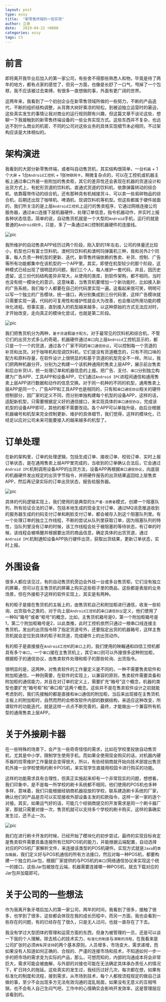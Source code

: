 ```yaml
---
layout: post
type: essy
title:  "新零售终端的一些实现"
author: 立泉
date:   2019-04-22 +0800
categories: essy
tags: CS
---
```


# 前言

即将离开我毕业后加入的第一家公司，有些舍不得那些熟悉人和物，毕竟是待了两年的地方，都有点家的感觉了，但另一方面，也像是长舒了一口气，甩掉了一个包袱，我不应该被过去束缚，有很多一直想做的事，外面有更广阔的世界。

这两年来，我看到了一个初创企业在新零售领域所做的一些努力，不断的产品迭代，不断的组织结构调整，从背靠大树好乘凉的轻松，到被迫独立运营时的窘迫，这些真实发生的事情让我对商业的运行规则颇有兴趣，但这篇文章不谈论这些，想聊一下我接触到的新零售终端设备的一些业务实现方式。这些东西并不复杂，也远达不到什么商业的机密，不同的公司对这些业务的具体实现细节未必相同，不过架构应该是大体相似的。

# 架构演进

我看到的大部分新零售终端，或者叫自动售货机，其实结构很简单，一台`机器` + 1个`大屏` + 1台`Android工控机` + 1张`物联网卡`，稍微复杂点的，可以在工控机或机器主板上通过串口外接一些附加的售卖柜，其它的差异性还会表现在机器的货道设计和出货方式上，有蛇形货道的饮料机、直通式货道的饮料机、依靠弹簧转动的综合机、依靠履带传动的综合机，还有那种具有机械接货斗、可以卖一些易碎物品的综合机，后期还出现了咖啡机、啤酒机、现调饮料机等机型。但这些都属于硬件层面的，我们所关注的是上层`Android工控机`上运行的售卖程序，它通过网络连接公司服务器，通过`串口`连接下层机器硬件，处理订单信息，指令机器动作，并实时上报各种状态信息。简单的说，自动售货机就是一个大型的`Android`手机，运行的就是普通的`Android软件`，只是，多了一条通过`串口`控制机器硬件的连接线。


<img class="responsive-img" src="https://apqx.oss-cn-hangzhou.aliyuncs.com/blog/pic/zongs_app_old.jpg" alt="pic">

我所维护的自动售卖APP经历过两个阶段，刚入职的1年左右，公司的体量还比较小，机型也只有富士饮料机、澳柯玛饮料机和澳柯玛弹簧机三种，我和另外2个同事，每人负责一种机型的更新、迭代，新零售终端依赖的售卖、补货、控制、广告等所有功能都集中在该机型的一个APP里。其实，即使在机型较少的那个阶段，这种模式已经出现了很明显的问题，我们三个人，每人维护一套代码，并且，因历史遗留，这三份代码结构差异非常大，从使用的类库，到软件架构，都不相同，当时也没有统一模块化的意识，这意味着，当售货机要增加一个新功能时，比如接入新的广告系统，我们每个人都要在自己的代码里实现一遍。这看起来很可笑，明明可以写一个独立的广告模块，统一接口，再分别集成到三份代码里，这样广告模块就只需要实现一遍，代码的可复用性和维护性就会大为改善，也会推动所用功能的模块化进程。但事实是，直到接入的机型越来越多，以这种原始的方式无法应对时，才开始改变，走向真正的模块化尝试，也就是第二阶段。

<img class="responsive-img" src="https://apqx.oss-cn-hangzhou.aliyuncs.com/blog/pic/zongs_app_new.jpg" alt="pic">

我们把售货机分为两种，`基于货道`和`基于配方`。对于最常见的饮料机和综合机，不管它们的出货方式多么的奇葩，机器硬件通过`串口`向上层`Android`工控机显示的，都只是一个一个的货道，通过各个厂家不同的`串口通信协议`，可以控制每一个货道的补货和出货。对于咖啡机和现调饮料机，它们是没有货道概念的，只有不同口味的配方和原料存量，在软件设计上很明显的和基于货道的机型完全不一样。所以，我们把两种机器分开，分别为之构建一个该机种通用的售卖上层APP，展示前台售卖和后台补货UI，统一处理订单和机器信息的上报。把广告、支付、`串口`分别独立构建为广告APP、工具APP和设备APP，它们通过`Android IPC`进程间通信和通用售卖上层APP进行数据和动作的信息交换。对于同一机种的不同的机型，通用售卖上层APP是同一个，广告APP和工具APP也是相同的，只有和`串口通信协议`相关的硬件控制部分，因厂家的定义不同，而分别单独构建每个机型的设备APP，这样的话，适配新机型，只需要根据定义好的通信接口，来实现具体的`串口通信协议`，完成该机型的设备APP即可，其他的都不需要改动。各个APP可以单独升级，由后台根据机器编号和机型来完全控制更新、维护的具体细节，我们觉得，这样的模块化，已经足以应对公司未来可能要接入的越来越多的机型了。

# 订单处理

在新的架构里，订单的处理逻辑，包括生成订单、接收订单、校验订单、实时上报订单状态，是在通用售卖上层APP里完成的，当收到的订单确认合法后，它会通过`Android IPC`机制调用设备APP的出货方法，设备APP再根据`串口通信协议`，向底层的机器硬件发出规定的出货字节指令，并把硬件报告的出货结果返回给上层售卖APP，然后再记录实际的订单出货状态，报告给服务器。

<img class="responsive-img" src="https://apqx.oss-cn-hangzhou.aliyuncs.com/blog/pic/zongs_order.jpg" alt="pic">

具体的代码逻辑实现上，我们使用的是典型的`生产者-消费者`模式，创建一个阻塞队列，所有验证合法的订单，包括本地生成的现金支付订单、通过MQ消息推送收到的服务器生成的扫码支付订单和刷脸支付订单，都会被存入到这个阻塞队列里。有一个处理订单的独立工作线程，不断的尝试从队列里获取订单，因为阻塞队列的特性，当队列里没有订单的时候，该工作线程会处于被阻塞的等待状态，有订单的时候，该线程会被唤醒并根据要出货的商品信息，确定具体的出货货道，通过`Android IPC`机制通知设备APP执行硬件出货，获取出货结果，更新订单状态，实时上报。

# 外围设备

很多人都应该见过，有的自动售货机旁边会外挂一台或多台售货柜，它们没有独立的屏幕，但可以在主售货机的屏幕上购买这些柜子里的商品，这些都是表层的业务场景，但在外接柜子这样的软件实现上，其实是有两种。

有的柜子是接在售货机的主板上的，由售货机自己和附加柜进行通信，收发一些轮询、出货指令之类的，对于向上层`Android工控机`的`串口通信协议`定义，他们使用了一种叫“箱号”或者“柜号”的概念，比如，主售货机箱号是0，第一个附加柜箱号是1，第二个附加柜箱号是2，以此类推，此时工控机依然只通过一根串口线连接主售货机，发出的出货指令除了指定货道号外，还要指定出货的机器箱号，这样主售货机就会定位到具体的柜子和货道，完成硬件上的出货动作。

有的柜子是直接接在`Android工控机`的`串口`上的，我们使用的映翰通和四信工控机都具有多个`串口`，一个`串口`接在主售货机上，其它`串口`则可以外接很多这种附加柜，根据柜子的通信协议，由售卖软件处理和柜子的那些轮询、出货指令。

很明显的是，这两种，对售卖软件的工作量定义是不同的，一种不需要售卖软件和附加柜通信，一种则需要，在软件的实现上，以兼容的原则，售卖软件需要具备和附加柜的通信能力，并且在对订单的定义上，需要扩充“箱号”这个概念，机器的类型也要扩充“箱号柜”和“串口柜”这两个概念。这些并不是在售卖软件设计之初就能考虑到的，我们先接触的都是直接和`串口`通信的附加柜，当后来出现接在主售货机主板上的附加柜时，自然而然的会修改软件内部的数据结构，来适应这种改变，所谓软件的功能迭代，就是这样一点点不断完善的，最终，才能做出一个兼容所有机型的通用售卖上层APP。

# 关于外接刷卡器

在一些特殊的场景下，会产生一些奇奇怪怪的需求，比如在学校里投放自动售货机，尤其是中小学，限制学生使用手机，而如果全使用现金购买的话，对机器内硬币器的找零维护工作量就会变得很大，所以，有些经销商就开始向技术部提出售货机外接一台学校使用的刷卡POS机，来实现学生直接用校园卡进行购买的功能。

这样的功能需求具有合理性，但真正实施起来却有一个非常现实的问题，想想看，我们印象中，是不是每一所学校的刷卡系统都不相同，他们使用的POS机也多种多样，意味着，我们只能根据经销商机器投放的学校，联系建造刷卡系统的厂家，确认他们的产品是否可以实现接收外部设备主发的扣款指令，这样一家一家的逐个对接。其实，如果运气好的话，可能几个经销商提交的开发需求是同一个刷卡器厂家，那就只需要对接一次，售货机就可以支持多个学校的刷卡购买，这样的事确实发生过，还不止一次。

<img class="responsive-img" src="https://apqx.oss-cn-hangzhou.aliyuncs.com/blog/pic/zongs_card.jpg" alt="pic">

我们在进行刷卡开发的时候，已经开始了模块化的初步尝试，最终的实现目标肯定是售卖软件需要具备连接所有已知POS机的能力，并能根据云端配置，自动选择对应的POS机厂家解析文件，来连接该类型的POS机硬件。实现方式就是`Java`的`类加载器`，我们定义好与POS机通信的所有方法接口，然后对每一种POS机，都要构建一个独立的Jar包，根据厂家提供的与POS机的`串口`/网络通信协议来实现这个统一的接口，这些Jar包被放在云端，机器需要连接哪一种POS机，就去下载对应的Jar包并加载即可。

# 关于公司的一些想法

作为我离开象牙塔后加入的第一家公司，两年的时间，我看到了很多，接触了很多，也学到了很多，这些都会体现在我的成长历程中，而另一方面，我也会看到一些存在的问题，有的已经存在了很久，只是无人过问，也就一直存在了下去。

我没有学过大型团体的管理和运营方面的东西，但身为被管理的一员，还是可以谈一下我的个人理解。除去核心的技术实力，`标准化的制度`与`清晰的流程`，在我看来是公司扩张时必须`拥有`并`坚持`的两个基本原则。人员增多，市场变大，需求递增，而如果没有人知道如何正确的、合规的、严谨的连接市场和技术，不知道如何一步一步的把市场的需求变为实际的产品，那么，可想而知的，内部的沟通成本将会非常巨大，需求可能会被曲解，与外部的对接也可能在无法确定具体承办责任人的情况下，旷日持久的拖延。这些真实的发生过，我经历过好几次，每次都在想，如果有标准化的制度和流程，接到需求，从市场到技术，每个人都按流程规定的做自己该做的事，至少不会出现多方无法有效沟通的混乱局面，如果没有无意义的互相甩锅，也不会有人自己生闷气吧，工作中的心情确实会影响开发效率，这是管理层应该看到的。